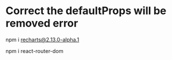 # Correct the defaultProps will be removed error
npm i recharts@2.13.0-alpha.1


npm i react-router-dom
